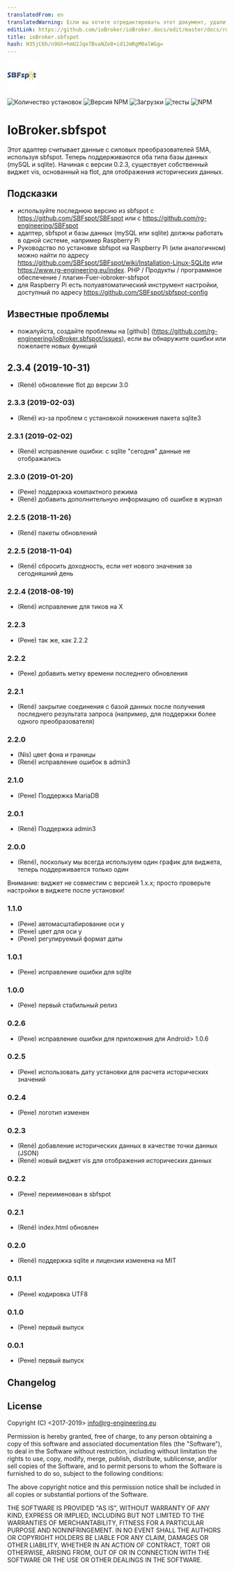 ```yaml
---
translatedFrom: en
translatedWarning: Если вы хотите отредактировать этот документ, удалите поле «translationFrom», в противном случае этот документ будет снова автоматически переведен
editLink: https://github.com/ioBroker/ioBroker.docs/edit/master/docs/ru/adapterref/iobroker.sbfspot/README.md
title: ioBroker.sbfspot
hash: H35jC6h/n9Gh+hmU2Jqe7BvaNZe8+id1JmRgM0alWGg=
---
```

![логотип](../../../en/adapterref/iobroker.sbfspot/admin/sbfspot.png)

![Количество установок](http://iobroker.live/badges/sbfspot-stable.svg)
![Версия NPM](https://img.shields.io/npm/v/iobroker.sbfspot.svg)
![Загрузки](https://img.shields.io/npm/dm/iobroker.sbfspot.svg)
![тесты](https://travis-ci.org/rg-engineering/ioBroker.sbfspot.svg?branch=master)
![NPM](https://nodei.co/npm/iobroker.sbfspot.png?downloads=true)

# IoBroker.sbfspot
Этот адаптер считывает данные с силовых преобразователей SMA, используя sbfspot.
Теперь поддерживаются оба типа базы данных (mySQL и sqlite).
Начиная с версии 0.2.3, существует собственный виджет vis, основанный на flot, для отображения исторических данных.

## Подсказки
* используйте последнюю версию из sbfspot с https://github.com/SBFspot/SBFspot или с https://github.com/rg-engineering/SBFspot
* адаптер, sbfspot и базы данных (mySQL или sqlite) должны работать в одной системе, например Raspberry Pi
* Руководство по установке sbfspot на Raspberry Pi (или аналогичном) можно найти по адресу https://github.com/SBFspot/SBFspot/wiki/Installation-Linux-SQLite или https://www.rg-engineering.eu/index. PHP / Продукты / программное обеспечение / плагин-Fuer-iobroker-sbfspot
* для Raspberry Pi есть полуавтоматический инструмент настройки, доступный по адресу https://github.com/SBFspot/sbfspot-config

## Известные проблемы
* пожалуйста, создайте проблемы на [github] (https://github.com/rg-engineering/ioBroker.sbfspot/issues), если вы обнаружите ошибки или пожелаете новых функций

## 2.3.4 (2019-10-31)
* (René) обновление flot до версии 3.0

### 2.3.3 (2019-02-03)
* (René) из-за проблем с установкой понижения пакета sqlite3

### 2.3.1 (2019-02-02)
* (René) исправление ошибки: с sqlite "сегодня" данные не отображались

### 2.3.0 (2019-01-20)
* (Рене) поддержка компактного режима
* (René) добавить дополнительную информацию об ошибке в журнал

### 2.2.5 (2018-11-26)
* (René) пакеты обновлений

### 2.2.5 (2018-11-04)
* (René) сбросить доходность, если нет нового значения за сегодняшний день

### 2.2.4 (2018-08-19)
* (René) исправление для тиков на X

### 2.2.3
* (Рене) так же, как 2.2.2

### 2.2.2
* (Рене) добавить метку времени последнего обновления

### 2.2.1
* (René) закрытие соединения с базой данных после получения последнего результата запроса (например, для поддержки более одного преобразователя)

### 2.2.0
* (Nis) цвет фона и границы
* (René) исправление ошибок в admin3

### 2.1.0
* (Рене) Поддержка MariaDB

### 2.0.1
* (René) Поддержка admin3

### 2.0.0
* (René), поскольку мы всегда используем один график для виджета, теперь поддерживается только один

Внимание: виджет не совместим с версией 1.x.x; просто проверьте настройки в виджете после установки!

### 1.1.0
* (Рене) автомасштабирование оси у
* (Рене) цвет для оси у
* (Рене) регулируемый формат даты

### 1.0.1
* (Рене) исправление ошибки для sqlite

### 1.0.0
* (Рене) первый стабильный релиз

### 0.2.6
* (Рене) исправление ошибки для приложения для Android> 1.0.6

### 0.2.5
* (Рене) использовать дату установки для расчета исторических значений

### 0.2.4
* (Рене) логотип изменен

### 0.2.3
* (René) добавление исторических данных в качестве точки данных (JSON)
* (René) новый виджет vis для отображения исторических данных

### 0.2.2
* (Рене) переименован в sbfspot

### 0.2.1
* (René) index.html обновлен

### 0.2.0
* (René) поддержка sqlite и лицензии изменена на MIT

### 0.1.1
* (Рене) кодировка UTF8

### 0.1.0
* (Рене) первый выпуск

### 0.0.1
* (Рене) первый выпуск

## Changelog

## License
Copyright (C) <2017-2019>  <info@rg-engineering.eu>

Permission is hereby granted, free of charge, to any person obtaining a copy of this software and associated documentation files (the "Software"), to deal in the Software without restriction, including without limitation the rights to use, copy, modify, merge, publish, distribute, sublicense, and/or sell copies of the Software, and to permit persons to whom the Software is furnished to do so, subject to the following conditions:

The above copyright notice and this permission notice shall be included in all copies or substantial portions of the Software.

THE SOFTWARE IS PROVIDED "AS IS", WITHOUT WARRANTY OF ANY KIND, EXPRESS OR IMPLIED, INCLUDING BUT NOT LIMITED TO THE WARRANTIES OF MERCHANTABILITY, FITNESS FOR A PARTICULAR PURPOSE AND NONINFRINGEMENT. IN NO EVENT SHALL THE AUTHORS OR COPYRIGHT HOLDERS BE LIABLE FOR ANY CLAIM, DAMAGES OR OTHER LIABILITY, WHETHER IN AN ACTION OF CONTRACT, TORT OR OTHERWISE, ARISING FROM, OUT OF OR IN CONNECTION WITH THE SOFTWARE OR THE USE OR OTHER DEALINGS IN THE SOFTWARE.
